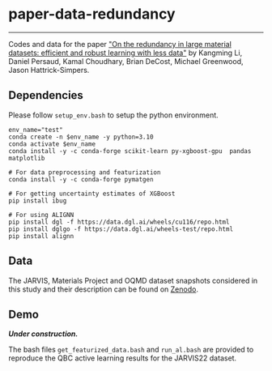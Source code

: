 # paper-data-redundancy
---
Codes and data for the paper ["On the redundancy in large material datasets: efficient and robust learning with less data"](https://arxiv.org/abs/2304.13076) by 
Kangming Li, 
Daniel Persaud, 
Kamal Choudhary, 
Brian DeCost, 
Michael Greenwood, 
Jason Hattrick-Simpers.

## Dependencies
Please follow `setup_env.bash` to setup the python environment.
```
env_name="test"
conda create -n $env_name -y python=3.10
conda activate $env_name
conda install -y -c conda-forge scikit-learn py-xgboost-gpu  pandas matplotlib

# For data preprocessing and featurization 
conda install -y -c conda-forge pymatgen

# For getting uncertainty estimates of XGBoost
pip install ibug

# For using ALIGNN
pip install dgl -f https://data.dgl.ai/wheels/cu116/repo.html
pip install dglgo -f https://data.dgl.ai/wheels-test/repo.html
pip install alignn 
```



## Data
The JARVIS, Materials Project and OQMD dataset snapshots considered in this study and their description can be found on [Zenodo](https://zenodo.org/record/8200972).

## Demo
***Under construction.***

The bash files `get_featurized_data.bash` and `run_al.bash` are provided to reproduce the QBC active learning results for the JARVIS22 dataset.
